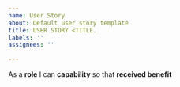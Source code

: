 ```yaml
---
name: User Story
about: Default user story template
title: USER STORY <TITLE.
labels: ''
assignees: ''

---
```


As a **role** I can **capability** so that **received benefit**

